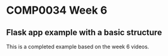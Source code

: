 # COMP0034 Week 6
## Flask app example with a basic structure

This is a completed example based on the week 6 videos.